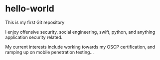 # hello-world
This is my first Git repository

I enjoy offensive security, social engineering, swift, python, and anything application security related.

My current interests include working towards my OSCP certification, and ramping up on mobile penetration testing...
